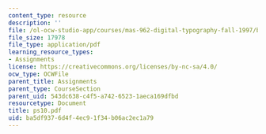 ```yaml
---
content_type: resource
description: ''
file: /ol-ocw-studio-app/courses/mas-962-digital-typography-fall-1997/ba5df9376d4f4ec91f34b06ac2ec1a79_ps10.pdf
file_size: 17978
file_type: application/pdf
learning_resource_types:
- Assignments
license: https://creativecommons.org/licenses/by-nc-sa/4.0/
ocw_type: OCWFile
parent_title: Assignments
parent_type: CourseSection
parent_uid: 543dc638-c4f5-a742-6523-1aeca169dfbd
resourcetype: Document
title: ps10.pdf
uid: ba5df937-6d4f-4ec9-1f34-b06ac2ec1a79
---
```

